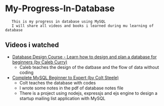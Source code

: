 # My-Progress-In-Database
 
```
   This is my progress in database using MySQL
   I will share all videos and books i learned during mu learning of database
```

## Videos i watched
* <a href = "https://www.youtube.com/watch?v=h0j0QN2b57M&t=6s"> Database Design Course - Learn how to design and plan a database for beginners (by Caleb Curry) </a>
  * Caleb teaches the design of the datbase and the flow of data without coding
* <a href = "https://www.youtube.com/watch?v=en6YPAgc6WM&t=47319s"> Complete MySQL Beginner to Expert (by Colt Steele) </a>
  * Colt teaches the database with codes
  * I wrote some notes in the pdf of database notes file
  * There is a project using nodejs, expressjs and ejs engine to design a startup mailing list application with MySQL
